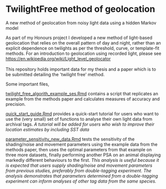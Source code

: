 # TwilightFree method of geolocation

A new method of geolocation from noisy light data using a hidden Markov model

As part of my Honours project I developed a new method of light-based geolocation that relies on the overall pattern of day and night,
rather than an explicit dependence on twilights as per the threshold, curve, or template-fit methods. For an introduction to geolocation
using recorded light, please see https://en.wikipedia.org/wiki/Light_level_geolocator<br><br>
This repository holds important data for my thesis and a paper which is to be submitted detailing the 'twilight free' method.<br>

Some important files, 

[twilight_free_algorith_example_ses.Rmd](https://github.com/ABindoff/geolocationHMM/blob/master/twilight%20free%20algorithm%20example%20ses.Rmd)  contains a script that replicates an example from the methods paper and calculates measures of accuracy and precision. 

[quick_start_guide.Rmd](https://github.com/ABindoff/geolocationHMM/blob/master/quick_start_guide.Rmd) provides a quick-start tutorial for users who want to use the (very small) set of functions to analyse their own light data from archival tags. *A tutorial will be added for users who wish to improve their location estimates by including SST data*

[parameter_sensitivity_new_data.Rmd](https://github.com/ABindoff/geolocationHMM/blob/master/parameter_sensitivity_new_data.Rmd) tests the sensitivity of the shading/noise and movement parameters using the example data from the methods paper, then uses the optimal parameters from that example on three more datasets, finally performing another PSA on an animal displaying markedly different behaviours to the first. *This analysis is useful because it is expected that users supply shading/noise and movement parameters from previous studies, preferably from double-tagging experiment. The analysis demonstrates that parameters determined from a double-tagging experiment can inform analyses of other tag data from the same species.*